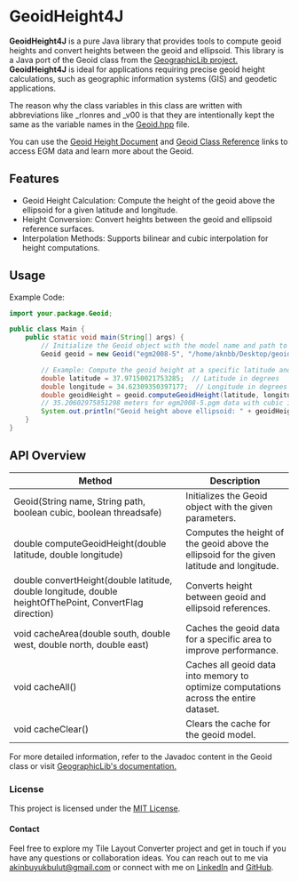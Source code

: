 GeoidHeight4J
==============

**GeoidHeight4J** is a pure Java library that provides tools to compute geoid heights
and convert heights between the geoid and ellipsoid. This library is a Java port
of the Geoid class from the [GeographicLib project.](https://geographiclib.sourceforge.io/) **GeoidHeight4J** is ideal for applications requiring precise geoid height calculations,
such as geographic information systems (GIS) and geodetic applications.

The reason why the class variables in this class are written with abbreviations like _rlonres and _v00 is that they are intentionally kept the same as the variable names in the [Geoid.hpp](https://github.com/ObjSal/GeographicLib/blob/master/include/GeographicLib/Geoid.hpp) file.

You can use the [Geoid Height Document](https://geographiclib.sourceforge.io/C++/doc/geoid.html) and [Geoid Class Reference](https://geographiclib.sourceforge.io/C++/doc/classGeographicLib_1_1Geoid.html) links to access EGM data and learn more about the Geoid.
 
Features
--------

- Geoid Height Calculation: Compute the height of the geoid above the ellipsoid
  for a given latitude and longitude.
- Height Conversion: Convert heights between the geoid and ellipsoid reference
  surfaces.
- Interpolation Methods: Supports bilinear and cubic interpolation for height
  computations.

Usage
-----

Example Code:

```java
import your.package.Geoid;

public class Main {
    public static void main(String[] args) {
        // Initialize the Geoid object with the model name and path to data
        Geoid geoid = new Geoid("egm2008-5", "/home/aknbb/Desktop/geoid-data", true, false);

        // Example: Compute the geoid height at a specific latitude and longitude
        double latitude = 37.97150021753285;  // Latitude in degrees
        double longitude = 34.62309350397177;  // Longitude in degrees
        double geoidHeight = geoid.computeGeoidHeight(latitude, longitude);
        // 35.20602975851298 meters for egm2008-5.pgm data with cubic interpolation
        System.out.println("Geoid height above ellipsoid: " + geoidHeight + " meters"); 
    }
}
```

API Overview
------------

| Method                                                                        | Description                                                                                |
|-------------------------------------------------------------------------------|--------------------------------------------------------------------------------------------|
| Geoid(String name, String path, boolean cubic, boolean threadsafe)            | Initializes the Geoid object with the given parameters.                                    |
| double computeGeoidHeight(double latitude, double longitude)                             | Computes the height of the geoid above the ellipsoid for the given latitude and longitude. |
| double convertHeight(double latitude, double longitude, double heightOfThePoint, ConvertFlag direction) | Converts height between geoid and ellipsoid references.                                    |
| void cacheArea(double south, double west, double north, double east)          | Caches the geoid data for a specific area to improve performance.                          |
| void cacheAll()                                                               | Caches all geoid data into memory to optimize computations across the entire dataset.    |
| void cacheClear()                                                             | Clears the cache for the geoid model.    |

For more detailed information, refer to the Javadoc content in the Geoid class or visit [GeographicLib's documentation.](https://geographiclib.sourceforge.io/C++/doc/classGeographicLib_1_1Geoid.html)

### License

This project is licensed under the [MIT License](LICENSE).

#### Contact
Feel free to explore my Tile Layout Converter project and get in touch if you have any questions or collaboration ideas. You can reach out to me via [akinbuyukbulut@gmail.com](mailto:akinbuyukbulut@gmail.com) or connect with me on [LinkedIn](https://www.linkedin.com/in/akinbuyukbulut/) and [GitHub](https://github.com/Aknbb).
